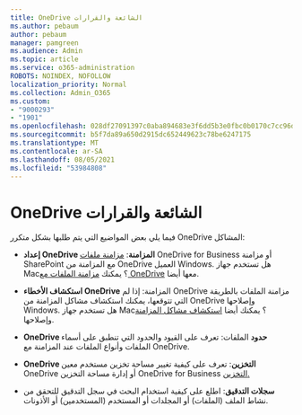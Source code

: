 ```yaml
---
title: OneDrive الشائعة والقرارات
ms.author: pebaum
author: pebaum
manager: pamgreen
ms.audience: Admin
ms.topic: article
ms.service: o365-administration
ROBOTS: NOINDEX, NOFOLLOW
localization_priority: Normal
ms.collection: Admin_O365
ms.custom:
- "9000293"
- "1901"
ms.openlocfilehash: 028df27091397c0aba894683e3f6dd5b3e0fbc0b0170c7cc96d4da423dfd3119
ms.sourcegitcommit: b5f7da89a650d2915dc652449623c78be6247175
ms.translationtype: MT
ms.contentlocale: ar-SA
ms.lasthandoff: 08/05/2021
ms.locfileid: "53984808"
---
```

# <a name="onedrive-common-issues-and-resolutions"></a>OneDrive الشائعة والقرارات

فيما يلي بعض المواضيع التي يتم طلبها بشكل متكرر OneDrive المشاكل:

- **إعداد OneDrive المزامنة**: [مزامنة ملفات](https://go.microsoft.com/fwlink/?linkid=533375) OneDrive for Business [](https://go.microsoft.com/fwlink/?linkid=871666) أو مزامنة SharePoint مع المزامنة من OneDrive العميل Windows.  هل تستخدم جهاز Mac؟ يمكنك [مزامنة الملفات مع OneDrive](https://support.office.com/article/Sync-files-with-the-OneDrive-sync-client-on-Mac-OS-X-d11b9f29-00bb-4172-be39-997da46f913f) معها أيضا.

- **استكشاف الأخطاء OneDrive** المزامنة: إذا لم OneDrive مزامنة الملفات بالطريقة التي تتوقعها، يمكنك استكشاف مشاكل المزامنة من OneDrive وإصلاحها Windows. [](https://go.microsoft.com/fwlink/?linkid=866431) هل تستخدم جهاز Mac؟ يمكنك أيضا [استكشاف مشاكل المزامنة](https://support.office.com/article/fix-onedrive-sync-problems-on-a-mac-af3012d7-13ec-4ac9-bbb1-ebcd2a0cd756) وإصلاحها.
- **OneDrive حدود** الملفات: تعرف على [](https://support.office.com/article/Invalid-file-names-and-file-types-in-OneDrive-OneDrive-for-Business-and-SharePoint-64883a5d-228e-48f5-b3d2-eb39e07630fa) القيود والحدود التي تنطبق على أسماء الملفات وأنواع الملفات عند المزامنة مع OneDrive.
- **OneDrive التخزين**: تعرف على [](https://docs.microsoft.com/onedrive/change-user-storage) كيفية تغيير مساحة تخزين مستخدم معين OneDrive أو إدارة مساحة التخزين OneDrive for Business [التخزين.](https://support.office.com/article/Manage-your-OneDrive-for-Business-storage-31519161-059C-4764-B6F8-F5CD29F7FE68)
- **سجلات التدقيق**: اطلع [](https://docs.microsoft.com/microsoft-365/compliance/search-the-audit-log-in-security-and-compliance#search-the-audit-log) على كيفية استخدام البحث في سجل التدقيق للتحقق من نشاط الملف (الملفات) أو المجلدات أو المستخدم (المستخدمين) أو الأذونات. 
